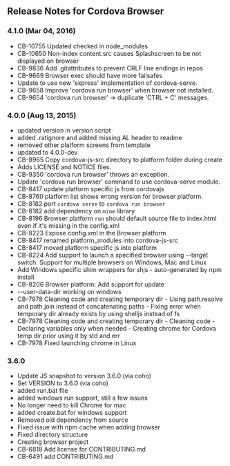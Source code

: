 <!--
#
# Licensed to the Apache Software Foundation (ASF) under one
# or more contributor license agreements.  See the NOTICE file
# distributed with this work for additional information
# regarding copyright ownership.  The ASF licenses this file
# to you under the Apache License, Version 2.0 (the
# "License"); you may not use this file except in compliance
# with the License.  You may obtain a copy of the License at
#
# http://www.apache.org/licenses/LICENSE-2.0
#
# Unless required by applicable law or agreed to in writing,
# software distributed under the License is distributed on an
# "AS IS" BASIS, WITHOUT WARRANTIES OR CONDITIONS OF ANY
#  KIND, either express or implied.  See the License for the
# specific language governing permissions and limitations
# under the License.
#
-->
## Release Notes for Cordova Browser ##

### 4.1.0 (Mar 04, 2016)
* CB-10755 Updated checked in node_modules
* CB-10650 Non-index content.src causes Splashscreen to be not displayed on browser
* CB-9836 Add .gitattributes to prevent CRLF line endings in repos
* CB-9669 Browser exec should have more failsafes 
* Update to use new 'express' implementation of cordova-serve.
* CB-9658 Improve 'cordova run browser' when browser not installed.
* CB-9654 'cordova run browser' -> duplicate 'CTRL + C' messages.

### 4.0.0 (Aug 13, 2015)
* updated version in version script
* added .ratignore and added missing AL header to readme
* removed other platform screens from template
* updated to 4.0.0-dev
* CB-8965 Copy cordova-js-src directory to platform folder during create
* Adds LICENSE and NOTICE files.
* CB-9350 'cordova run browser' throws an exception.
* Update 'cordova run browser' command to use cordova-serve module.
* CB-8417 update platform specific js from cordovajs
* CB-8760 platform list shows wrong version for browser platform.
* CB-8182 port `cordova serve` to `cordova run browser`
* CB-8182 add dependency on `mime` library
* CB-8196 Browser platform `run` should default source file to index.html even if it's missing in the config.xml
* CB-8223 Expose config.xml in the Browser platform
* CB-8417 renamed platform_modules into cordova-js-src
* CB-8417 moved platform specific js into platform
* CB-8224 Add support to launch a specified browser using --target switch. Support for multiple browsers on Windows, Mac and Linux
* Add Windows specific shim wrappers for shjs - auto-generated by npm install
* CB-8206 Browser platform: Add support for update
* --user-data-dir working on windows
* CB-7978 Cleaning code and creating temporary dir - Using path.resolve and path.join instead of concatenating paths - Fixing error when temporary dir already exists by using shelljs instead of fs
* CB-7978 Cleaning code and creating temporary dir - Cleaning code - Declaring variables only when needed - Creating chrome for Cordova temp dir prior using it by std and err
* CB-7978 Fixed launching chrome in Linux

### 3.6.0 ###
* Update JS snapshot to version 3.6.0 (via coho)
* Set VERSION to 3.6.0 (via coho)
* added run.bat file
* added windows run support, still a few issues
* No longer need to kill Chrome for mac
* added create.bat for windows support
* Removed old dependency from source
* Fixed issue with npm cache when adding browser
* Fixed directory structure
* Creating browser project
* CB-6818 Add license for CONTRIBUTING.md
* CB-6491 add CONTRIBUTING.md
